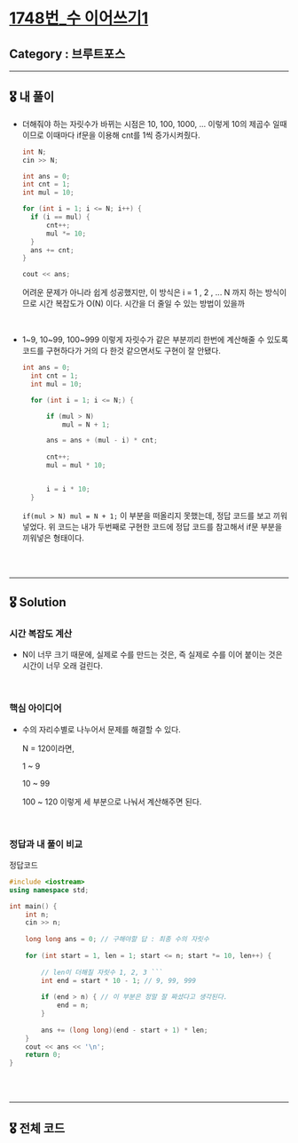 # [1748번_수 이어쓰기1](https://www.acmicpc.net/problem/1748)

##  Category : 브루트포스

-----

## 🎖 내 풀이

+ 더해줘야 하는 자릿수가 바뀌는 시점은 10, 100, 1000, ... 이렇게 10의 제곱수 일때이므로 이때마다 if문을 이용해 cnt를 1씩 증가시켜줬다. 

  ```c++
  int N;
  cin >> N;
  
  int ans = 0;
  int cnt = 1;
  int mul = 10;
  
  for (int i = 1; i <= N; i++) {
  	if (i == mul) {
  		cnt++;
  		mul *= 10;
  	}
  	ans += cnt;
  }
  
  cout << ans;
  ```

  어려운 문제가 아니라 쉽게 성공했지만, 이 방식은 i = 1 , 2 , ... N 까지 하는 방식이므로 시간 복잡도가 O(N) 이다. 시간을 더 줄일 수 있는 방법이 있을까

<br>

+ 1~9, 10~99, 100~999 이렇게 자릿수가 같은 부분끼리 한번에 계산해줄 수 있도록 코드를 구현하다가 거의 다 한것 같으면서도 구현이 잘 안됐다.

  ```c++
  int ans = 0;
  	int cnt = 1;
  	int mul = 10;
  
  	for (int i = 1; i <= N;) {
  
  		if (mul > N)	
  			mul = N + 1;
  
  		ans = ans + (mul - i) * cnt;
  		
  		cnt++;
  		mul = mul * 10;
  
  
  		i = i * 10;
  	}
  ```

  `if(mul > N) mul = N + 1;` 이 부분을 떠올리지 못했는데, 정답 코드를 보고 끼워넣었다. 위 코드는 내가 두번째로 구현한 코드에 정답 코드를 참고해서 if문 부분을 끼워넣은 형태이다.  

<br>

<br>

-------

## 🎖 Solution

### 시간 복잡도 계산 

+ N이 너무 크기 때문에, 실제로 수를 만드는 것은, 즉 실제로 수를 이어 붙이는 것은 시간이 너무 오래 걸린다.  

<br>

### 핵심 아이디어

+ 수의 자리수별로 나누어서 문제를 해결할 수 있다. 

  N = 120이라면, 

  1 ~ 9

  10 ~ 99

  100 ~ 120 이렇게 세 부분으로 나눠서 계산해주면 된다. 

<br>

### 정답과 내 풀이 비교

정답코드

```c++
#include <iostream>
using namespace std;

int main() {
	int n;
	cin >> n;
    
	long long ans = 0; // 구해야할 답 : 최종 수의 자릿수
     
	for (int start = 1, len = 1; start <= n; start *= 10, len++) {
        
        // len이 더해질 자릿수 1, 2, 3 ```
		int end = start * 10 - 1; // 9, 99, 999 
        
		if (end > n) { // 이 부분은 정말 잘 짜셨다고 생각된다. 
			end = n;
		}
        
		ans += (long long)(end - start + 1) * len;
	}
	cout << ans << '\n';
	return 0;
}
```

<br>

<br>

-----

## 🎖 전체 코드



